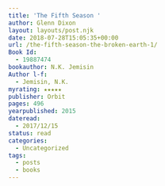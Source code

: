```yaml
---
title: 'The Fifth Season '
author: Glenn Dixon
layout: layouts/post.njk
date: 2018-07-28T15:05:35+00:00
url: /the-fifth-season-the-broken-earth-1/
Book Id:
  - 19887474
bookauthor: N.K. Jemisin
Author l-f:
  - Jemisin, N.K.
myrating: ★★★★★
publisher: Orbit
pages: 496
yearpublished: 2015
dateread:
  - 2017/12/15
status: read
categories:
  - Uncategorized
tags:
  - posts
  - books
---
```

